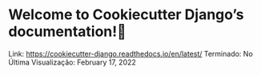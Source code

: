# Welcome to Cookiecutter Django’s documentation!

Link: https://cookiecutter-django.readthedocs.io/en/latest/
Terminado: No
Última Visualização: February 17, 2022